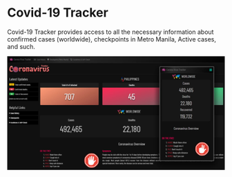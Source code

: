 # Covid-19 Tracker 
Covid-19 Tracker provides access to all the necessary information about confirmed cases (worldwide), checkpoints in Metro Manila, Active cases, and such.

![Strife Framework](assets/img/fbscrape.jpeg)